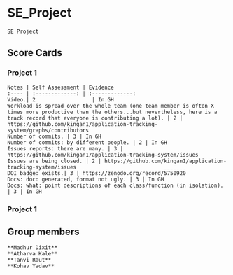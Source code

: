 # SE_Project
    SE Project 
## Score Cards
### Project 1
    Notes | Self Assessment | Evidence
    :---- | :-------------: | :-------------:
    Video.| 2                  | In GH
    Workload is spread over the whole team (one team member is often X times more productive than the others...but nevertheless, here is a track record that everyone is contributing a lot). | 2 | https://github.com/kingan1/application-tracking-system/graphs/contributors
    Number of commits. | 3 | In GH
    Number of commits: by different people. | 2 | In GH
    Issues reports: there are many. | 3 | https://github.com/kingan1/application-tracking-system/issues
    Issues are being closed. | 2 | https://github.com/kingan1/application-tracking-system/issues
    DOI badge: exists.| 3 | https://zenodo.org/record/5750920
    Docs: doco generated, format not ugly. | 3 | In GH
    Docs: what: point descriptions of each class/function (in isolation). | 3 | In GH

### Project 1
    

## Group members
    **Madhur Dixit**
    **Atharva Kale**
    **Tanvi Raut**
    **Kohav Yadav**




